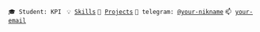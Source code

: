 <code>🎓 Student: KPI </code>
<code>💡 [Skills](SKILLS.md)</code>
<code>🧻 [Projects](PROJECTS.md)</code>
<code>💬 telegram: [@your-nikname](https://telegram.me/your-nikname)</code>
<code>📫 [your-email](mailto:your-email)</code>
